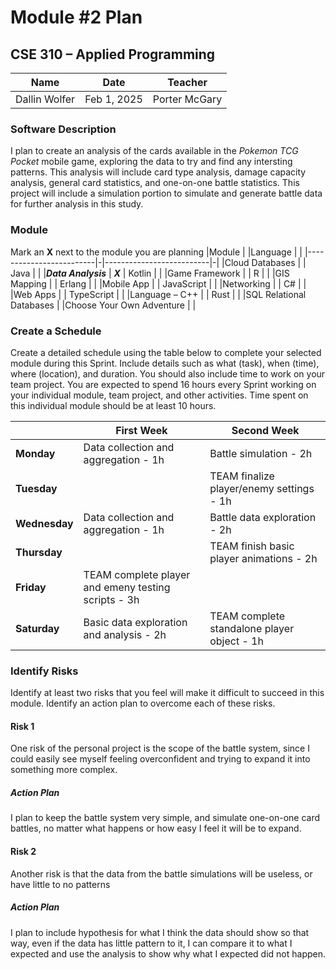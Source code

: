 # Module #2 Plan
## CSE 310 – Applied Programming

|Name|Date|Teacher|
|-|-|-|
| Dallin Wolfer | Feb 1, 2025 | Porter McGary |

### Software Description 
I plan to create an analysis of the cards available in the *Pokemon TCG Pocket* mobile game, exploring the data to try and find any intersting patterns. This analysis will include card type analysis, damage capacity analysis, general card statistics, and one-on-one battle statistics. This project will include a simulation portion to simulate and generate battle data for further analysis in this study.

### Module
Mark an **X** next to the module you are planning
|Module                   | |Language                  | |
|-------------------------|-|--------------------------|-|
|Cloud Databases          | | Java                     | |
|***Data Analysis***           | ***X*** | Kotlin                   | |
|Game Framework           | | R                        | |
|GIS Mapping              | | Erlang                   | |
|Mobile App               | | JavaScript               | |
|Networking               | | C#                       | |
|Web Apps                 | | TypeScript               | |
|Language – C++           | | Rust                     | |
|SQL Relational Databases | |Choose Your Own Adventure | |

### Create a Schedule
Create a detailed schedule using the table below to complete your selected module during this Sprint.  Include details such as what (task), when (time), where (location), and duration.  You should also include time to work on your team project.  You are expected to spend 16 hours every Sprint working on your individual module, team project, and other activities. Time spent on this individual module should be at least 10 hours.

|             |First Week|Second Week|
|-------------|----------|-----------|
|**Monday**   | Data collection and aggregation - 1h| Battle simulation - 2h|		
|**Tuesday**  | | TEAM finalize player/enemy settings - 1h|
|**Wednesday**| Data collection and aggregation - 1h| Battle data exploration - 2h|		
|**Thursday** | | TEAM finish basic player animations - 2h|
|**Friday**   | TEAM complete player and emeny testing scripts - 3h| |		
|**Saturday** | Basic data exploration and analysis - 2h| TEAM complete standalone player object - 1h|


### Identify Risks
Identify at least two risks that you feel will make it difficult to succeed in this module.  Identify an action plan to overcome each of these risks.

#### Risk 1
One risk of the personal project is the scope of the battle system, since I could easily see myself feeling overconfident and trying to expand it into something more complex.

##### Action Plan
I plan to keep the battle system very simple, and simulate one-on-one card battles, no matter what happens or how easy I feel it will be to expand.

#### Risk 2
Another risk is that the data from the battle simulations will be useless, or have little to no patterns

##### Action Plan
I plan to include hypothesis for what I think the data should show so that way, even if the data has little pattern to it, I can compare it to what I expected and use the analysis to show why what I expected did not happen.